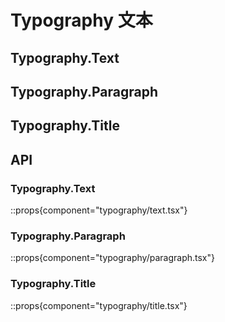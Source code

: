 # Typography 文本

## Typography.Text

<demo react="typography/demo/text.tsx" />

## Typography.Paragraph

<demo react="typography/demo/paragraph.tsx" />

## Typography.Title

<demo react="typography/demo/title.tsx" />

## API

### Typography.Text

::props{component="typography/text.tsx"}

### Typography.Paragraph

::props{component="typography/paragraph.tsx"}

### Typography.Title

::props{component="typography/title.tsx"}
